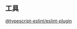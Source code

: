 ## 工具

[@typescript-eslint/eslint-plugin](https://www.npmjs.com/package/@typescript-eslint/eslint-plugin/v/5.14.1-alpha.18)